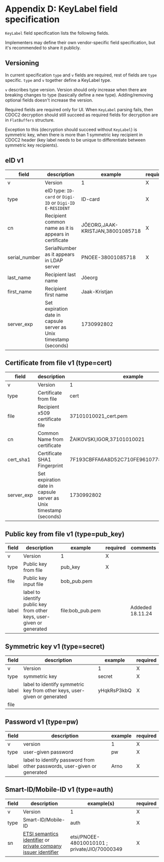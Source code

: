# Appendix D: KeyLabel field specification

`KeyLabel` field specification lists the following fields.

Implementers may define their own vendor-specific field specification, but it's recommended to share it publicly.

## Versioning

In current specification `type` and `v` fields are required, rest of fields are `type` specific. `type` and `v` together define a KeyLabel type.

`v` describes type version. Version should only increase when there are breaking changes to type (basically define a new type). Adding/removing optional fields doesn't increase the version.

Required fields are required only for UI. When `KeyLabel` parsing fails, then CDOC2 decryption should still succeed as required fields for decryption are in `FlatBuffers` structure.

Exception to this (decryption should succeed without `KeyLabel`) is symmetric key, when there is more than 1 symmetric key recipient in CDOC2 header (key label needs to be unique to differentiate between symmetric key recipients).

## eID v1

| field         | description                                                       | example                          | required | comments       |
|---------------|-------------------------------------------------------------------|----------------------------------|----------|----------------|
| v             | Version                                                           | 1                                | X        |                |
| type          | eID type: `ID-card` or `Digi-ID` or `Digi-ID E-RESIDENT`          | ID-card                          | X        |                |
| cn            | Recipient common name as it is appears in certificate             | JÕEORG,JAAK-KRISTJAN,38001085718 | X        |                |
| serial_number | SerialNumber as it appears in LDAP server                         | PNOEE-38001085718                | X        |                |
| last_name     | Recipient last name                                               | Jõeorg                           |          |                |
| first_name    | Recipient first name                                              | Jaak-Kristjan                    |          |                |
| server_exp    | Set expiration date in capsule server as Unix timestamp (seconds) | 1730992802                       |          | Added 18.11.24 |

## Certificate from file v1 (type=cert)

| field      | description                                                       | example                                  | required | comments       |
|------------|-------------------------------------------------------------------|------------------------------------------|----------|----------------|
| v          | Version                                                           | 1                                        | X        |                |
| type       | Certificate from file                                             | cert                                     | X        |                |
| file       | Recipient x509 certificate file                                   | 37101010021_cert.pem                     |          |                |
| cn         | Common Name from certificate                                      | ŽAIKOVSKI,IGOR,37101010021               |          |                |
| cert_sha1  | Certificate SHA1 Fingerprint                                      | 7F193CBFFA6A8D52C710FE961077817567449C59 |          |                |
| server_exp | Set expiration date in capsule server as Unix timestamp (seconds) | 1730992802                               |          | Added 18.11.24 |

## Public key from file v1 (type=pub_key)

| field | description                                                           | example          | required | comments         |
|-------|-----------------------------------------------------------------------|------------------|----------|------------------|
| v     | Version                                                               | 1                | X        |                  |
| type  | Public key from file                                                  | pub_key          | X        |                  |
| file  | Public key input file                                                 | bob_pub.pem      |          |                  |
| label | label to identify public key from other keys, user-given or generated | file:bob_pub.pem |          | Addeded 18.11.24 |

## Symmetric key v1 (type=secret)

| field | description                                                              | example     | required |
|-------|--------------------------------------------------------------------------|-------------|----------|
| v     | Version                                                                  | 1           | X        |
| type  | symmetric key                                                            | secret      | X        |
| label | label to identify symmetric key from other keys, user-given or generated | yHqkRsP3kbQ | X        |
| file  |                                                                          |             |          |

## Password v1 (type=pw)

| field | description                                                              | example | required |
|-------|--------------------------------------------------------------------------|---------|----------|
| v     | version                                                                  | 1       | X        |
| type  | user-given password                                                      | pw      | X        |
| label | label to identify password from other passwords, user-given or generated | Arno    | X        |

## Smart-ID/Mobile-ID v1 (type=auth)

| field | description                                                                                                                                                                                                                      | example(s)                                    | required |
|-------|----------------------------------------------------------------------------------------------------------------------------------------------------------------------------------------------------------------------------------|-----------------------------------------------|----------|
| v     | Version                                                                                                                                                                                                                          | 1                                             | X        |
| type  | Smart-ID/Mobile-ID                                                                                                                                                                                                               | auth                                          | X        |
| sn    | [ETSI semantics identifier](../03_system_architecture/ch05_shares_server.md#etsi-semantics-identifier) or [private company issuer identifier](../03_system_architecture/ch05_shares_server.md#private-company-issuer-identifier) | etsi/PNOEE-48010010101 ; private/JIO/70000349 | X        |
